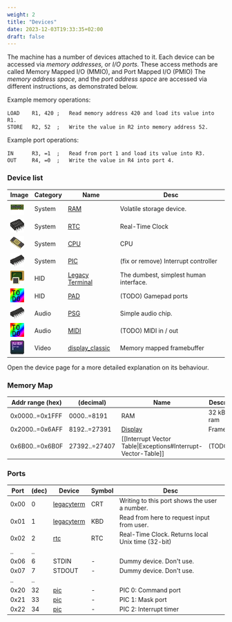 ```yaml
---
weight: 2
title: "Devices"
date: 2023-12-03T19:33:35+02:00
draft: false
---
```


The machine has a number of devices attached to it. Each device can be accessed via _memory addresses,_ or _I/O ports._ These access methods are called Memory Mapped I/O (MMIO), and Port Mapped I/O (PMIO) The _memory address space_, and the _port address space_ are accessed via different instructions, as demonstrated below.

Example memory operations:
```
LOAD    R1, 420 ;   Read memory address 420 and load its value into R1.
STORE   R2, 52  ;   Write the value in R2 into memory address 52.
```
Example port operations:

```
IN      R3, =1  ;   Read from port 1 and load its value into R3.
OUT     R4, =0  ;   Write the value in R4 into port 4.
```

### Device list

| Image                                 | Category | Name                                   | Desc                                   |
| ------------------------------------- | -------- | -------------------------------------- | -------------------------------------- |
| ![image](img/dev_ram.png)             | System   | [RAM](dev_ram)                         | Volatile storage device.               |
| ![image](img/dev_rtc.png)             | System   | [RTC](dev_rtc)                         | Real-Time Clock                        |
| ![image](img/dev_cpu.png)             | System   | [CPU](dev_cpu)                         | CPU                                    |
| ![image](img/dev_pic.png)             | System   | [PIC](dev_pic)                         | (fix or remove) Interrupt controller   |
| ![image](img/dev_legacyterm.png)      | HID      | [Legacy Terminal](dev_legacyterm)      | The dumbest, simplest human interface. |
| ![image](img/dev_gamepad.png)         | HID      | [PAD](dev_gamepad)                     | (TODO) Gamepad ports                   |
| ![image](img/dev_psg.png)             | Audio    | [PSG](dev_psg)                         | Simple audio chip.                     |
| ![image](img/dev_midi.png)            | Audio    | [MIDI](dev_midi)                       | (TODO) MIDI in / out                   |
| ![image](img/dev_display_classic.png) | Video    | [display_classic](dev_display_classic) | Memory mapped framebuffer              |


Open the device page for a more detailed explanation on its behaviour.

### Memory Map
| Addr range (hex) | (decimal)     | Name                                                          | Description  |
| ---------------- | ------------- | ------------------------------------------------------------- | ------------ |
| 0x0000..=0x1FFF  | 0000..=8191   | RAM                                                           | 32 kB of ram |
| 0x2000..=0x6AFF  | 8192..=27391  | [Display](Display_Classic)                                    | Framebuffer  |
| 0x6B00..=0x6B0F  | 27392..=27407 | [[Interrupt Vector Table\|Exceptions#Interrupt-Vector-Table]] | (TODO)       |

### Ports
| Port | (dec) | Device                       | Symbol | Desc                                              |
| ---- | ----- | ---------------------------- | ------ | ------------------------------------------------- |
| 0x00 | 0     | [legacyterm](dev_legacyterm) | CRT    | Writing to this port shows the user a number.     |
| 0x01 | 1     | [legacyterm](dev_legacyterm) | KBD    | Read from here to request input from user.        |
| 0x02 | 2     | [rtc](dev_rtc)               | RTC    | Real-Time Clock. Returns local Unix time (32-bit) |
| ..   | ..    |                              |        |                                                   |
| 0x06 | 6     | STDIN                        | -      | Dummy device. Don't use.                          |
| 0x07 | 7     | STDOUT                       | -      | Dummy device. Don't use.                          |
| ..   | ..    |                              |        |                                                   |
| 0x20 | 32    | [pic](dev_pic)               | -      | PIC 0: Command port                               |
| 0x21 | 33    | [pic](dev_pic)               | -      | PIC 1: Mask port                                  |
| 0x22 | 34    | [pic](dev_pic)               | -      | PIC 2: Interrupt timer                            |
